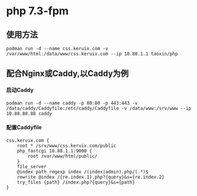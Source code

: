 # php 7.3-fpm

## 使用方法
`podman run -d --name css.keruix.com -v /var/www/html:/data/www/css.keruix.com --ip 10.88.1.1 taoxin/php`

## 配合Nginx或Caddy,以Caddy为例
#### 启动Caddy
`podman run -d --name caddy -p 80:80 -p 443:443 -v /data/caddy/Caddyfile:/etc/caddy/Caddyfile -v /data/www:/srv/www --ip 10.88.88.88 caddy`

#### 配置Caddyfile
```
css.keruix.com {
    root * /srv/www/css.keruix.com/public
    php_fastcgi 10.88.1.1:9000 {
        root /var/www/html/public/
    }
    file_server
    @index path_regexp index /(index|admin).php/(.*)$
    rewrite @index /{re.index.1}.php?{query}&s={re.index.2}
    try_files {path} /index.php?{query}&s={path}
}
```

